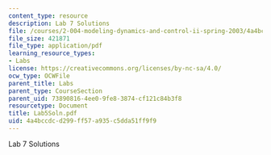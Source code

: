 ```yaml
---
content_type: resource
description: Lab 7 Solutions
file: /courses/2-004-modeling-dynamics-and-control-ii-spring-2003/4a4bccdcd299ff57a935c5dda51ff9f9_Lab5Soln.pdf
file_size: 421871
file_type: application/pdf
learning_resource_types:
- Labs
license: https://creativecommons.org/licenses/by-nc-sa/4.0/
ocw_type: OCWFile
parent_title: Labs
parent_type: CourseSection
parent_uid: 73890816-4ee0-9fe8-3874-cf121c84b3f8
resourcetype: Document
title: Lab5Soln.pdf
uid: 4a4bccdc-d299-ff57-a935-c5dda51ff9f9
---
```

Lab 7 Solutions